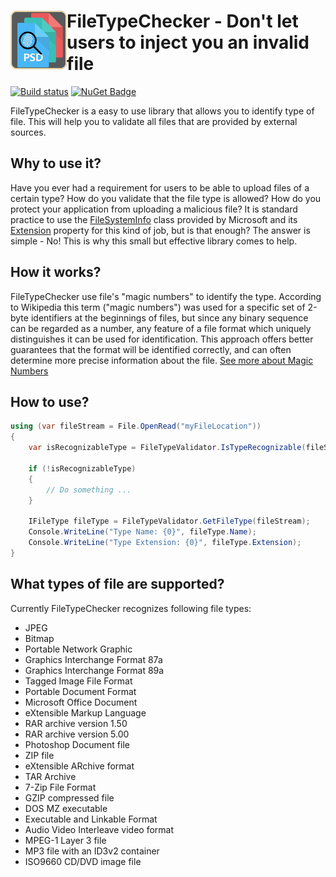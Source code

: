 <h1><img src="https://raw.githubusercontent.com/AJMitev/FileTypeChecker/master/tools/FileTypeCheckerLogo-150.png" align="left" alt="FileTypeChecker" width="90">FileTypeChecker - Don't let users to inject you an invalid file</h1> 

[![Build status](https://ci.appveyor.com/api/projects/status/jx9bcrxs95srhxsj?svg=true)](https://ci.appveyor.com/project/AJMitev/filetypechecker) [![NuGet Badge](https://buildstats.info/nuget/File.TypeChecker)](https://www.nuget.org/packages/File.TypeChecker/)

FileTypeChecker is a easy to use library that allows you to identify type of file. This will help you to validate all files that are provided by external sources. 

## Why to use it?
Have you ever had a requirement for users to be able to upload files of a certain type? How do you validate that the file type is allowed? How do you protect your application from uploading a malicious file? It is standard practice to use the [FileSystemInfo](https://docs.microsoft.com/en-us/dotnet/api/system.io.fileinfo?view=netcore-3.1#definition) class provided by Microsoft and its [Extension](https://docs.microsoft.com/en-us/dotnet/api/system.io.filesysteminfo.extension?view=netcore-3.1#System_IO_FileSystemInfo_Extension) property for this kind of job, but is that enough? The answer is simple - No! This is why this small but effective library comes to help.

## How it works?
FileTypeChecker use file's "magic numbers" to identify the type. According to Wikipedia this term ("magic numbers") was used for a specific set of 2-byte identifiers at the beginnings of files, but since any binary sequence can be regarded as a number, any feature of a file format which uniquely distinguishes it can be used for identification. This approach offers better guarantees that the format will be identified correctly, and can often determine more precise information about the file. [See more about Magic Numbers](https://en.wikipedia.org/wiki/File_format#Magic_number)

## How to use?
```c#
using (var fileStream = File.OpenRead("myFileLocation"))
{
    var isRecognizableType = FileTypeValidator.IsTypeRecognizable(fileStream);

    if (!isRecognizableType)
    {
        // Do something ...
    }

    IFileType fileType = FileTypeValidator.GetFileType(fileStream);
    Console.WriteLine("Type Name: {0}", fileType.Name);
    Console.WriteLine("Type Extension: {0}", fileType.Extension);
}
```

## What types of file are supported?
Currently FileTypeChecker recognizes following file types:

- JPEG
- Bitmap
- Portable Network Graphic
- Graphics Interchange Format 87a
- Graphics Interchange Format 89a
- Tagged Image File Format
- Portable Document Format
- Microsoft Office Document
- eXtensible Markup Language
- RAR archive version 1.50
- RAR archive version 5.00
- Photoshop Document file
- ZIP file
- eXtensible ARchive format
- TAR Archive
- 7-Zip File Format
- GZIP compressed file
- DOS MZ executable
- Executable and Linkable Format
- Audio Video Interleave video format
- MPEG-1 Layer 3 file
- MP3 file with an ID3v2 container
- ISO9660 CD/DVD image file
